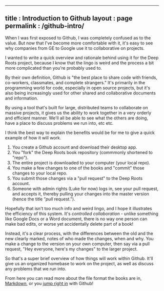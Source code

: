 
---
title       : Introduction to Github
layout      : page
permalink   : /github-intro/
---
When I was first exposed to Github, I was completely confused as to the value. But now that I've become more comfortable with it, it's easy to see why companies from GE to Google use it to collaborative on projects.

I wanted to write a quick overview and rationale behind using it for the Deep Roots project, because I know that the lingo is weird and the process a bit more complicated than you're probably used to. 

By their own definition, Github is "the best place to share code with friends, co-workers, classmates, and complete strangers." It's primarily in the programming world for code, especially in open source projects, but it's also being increasingly used for other shared and collaborative documents and information. 

By using a tool that's built for large, distributed teams to collaborate on massive projects, it gives us the ability to work together in a very orderly and efficient manner. We'll all be able to see what the others are doing, have a place to discuss problems we run into, etc etc. 

I think the best way to explain the benefits would be for me to give a quick example of how it will work. 

1. You create a Github account and download their desktop app.
2. You "fork" the Deep Roots book repository (commmonly shortened to "repo").
3. The entire project is downloaded to your computer (your local repo).
4. You make a few changes to one of the books and "commit" those changes to your local repo.
5. You submit those changes via a "pull request" to the Deep Roots account.
6. Someone with admin rights (Luke for now) logs in, see your pull request, and accepts it, thereby pulling your changes into the master version (hence the title “*pull* request.").

Hopefully that isn't too much info and weird lingo, and I hope it illustrates the efficiency of this system. It's *controlled collaboration* - unlike something like Google Docs or a Word document, there is no way one person can make bad edits, or worse yet accidentally delete part of a book! 

Instead, it's a clear process, with the differences between the old and the new clearly marked, notes of who made the changes, when and why. You make a change to the version on your own computer, then say via a pull request, "Hey everyone, here's my changes" to the larger project. 

So that's a super brief overview of how things will work within Github. It'll give us an organized homebase to work on the project, as well as discuss any problems that we run into.

From here you can read more about the file format the books are in, [Markdown]({{site.url}}/markdown-intro/), or you [jump right in]({{site.url}}/create-github-account) with Github! 

